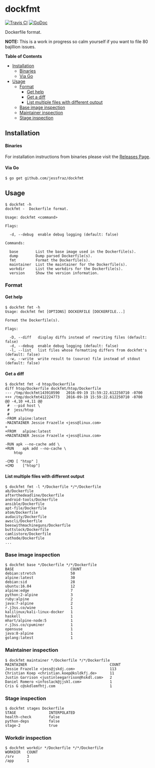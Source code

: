 # dockfmt

[![Travis CI](https://img.shields.io/travis/jessfraz/dockfmt.svg?style=for-the-badge)](https://travis-ci.org/jessfraz/dockfmt)
[![GoDoc](https://img.shields.io/badge/godoc-reference-5272B4.svg?style=for-the-badge)](https://godoc.org/github.com/jessfraz/dockfmt)

Dockerfile format.

**NOTE:** This is a work in progress so calm yourself if you want to file 80 bajillion
issues.

**Table of Contents**

<!-- toc -->

- [Installation](#installation)
    + [Binaries](#binaries)
    + [Via Go](#via-go)
- [Usage](#usage)
  * [Format](#format)
    + [Get help](#get-help)
    + [Get a diff](#get-a-diff)
    + [List multiple files with different output](#list-multiple-files-with-different-output)
  * [Base image inspection](#base-image-inspection)
  * [Maintainer inspection](#maintainer-inspection)
  * [Stage inspection](#stage-inspection)

<!-- tocstop -->

## Installation

#### Binaries

For installation instructions from binaries please visit the [Releases Page](https://github.com/jessfraz/dockfmt/releases).

#### Via Go

```console
$ go get github.com/jessfraz/dockfmt
```

## Usage

```console
$ dockfmt -h
dockfmt -  Dockerfile format.

Usage: dockfmt <command>

Flags:

  -d, --debug  enable debug logging (default: false)

Commands:

  base        List the base image used in the Dockerfile(s).
  dump        Dump parsed Dockerfile(s).
  fmt         Format the Dockerfile(s).
  maintainer  List the maintainer for the Dockerfile(s).
  workdir     List the workdirs for the Dockerfile(s).
  version     Show the version information.
```

### Format

#### Get help

```console
$ dockfmt fmt -h
Usage: dockfmt fmt [OPTIONS] DOCKERFILE [DOCKERFILE...]

Format the Dockerfile(s).

Flags:

  -D, --diff   display diffs instead of rewriting files (default: false)
  -d, --debug  enable debug logging (default: false)
  -l, --list   list files whose formatting differs from dockfmt's (default: false)
  -w, --write  write result to (source) file instead of stdout (default: false)
```

#### Get a diff

```console
$ dockfmt fmt -d htop/Dockerfile
diff htop/Dockerfile dockfmt/htop/Dockerfile
--- /tmp/dockfmt143910590	2016-09-19 15:59:22.612250710 -0700
+++ /tmp/dockfmt412224773	2016-09-19 15:59:22.612250710 -0700
@@ -4,10 +4,11 @@
 # 	--pid host \
 # 	jess/htop
 #
-FROM alpine:latest
-MAINTAINER Jessie Frazelle <jess@linux.com>
+
+FROM	alpine:latest
+MAINTAINER	Jessie Frazelle <jess@linux.com>

-RUN apk --no-cache add \
+RUN	apk add --no-cache \
 	htop

-CMD [ "htop" ]
+CMD	["htop"]
```

#### List multiple files with different output

```console
$ dockfmt fmt -l */Dockerfile */*/Dockerfile
ab/Dockerfile
afterthedeadline/Dockerfile
android-tools/Dockerfile
ansible/Dockerfile
apt-file/Dockerfile
atom/Dockerfile
audacity/Dockerfile
awscli/Dockerfile
beeswithmachineguns/Dockerfile
buttslock/Dockerfile
camlistore/Dockerfile
cathode/Dockerfile
...
```

### Base image inspection

```console
$ dockfmt base */Dockerfile */*/Dockerfile
BASE                          COUNT
debian:stretch                50
alpine:latest                 30
debian:sid                    28
ubuntu:16.04                  12
alpine:edge                   7
python:2-alpine               3
ruby:alpine                   2
java:7-alpine                 2
r.j3ss.co/wine                1
kalilinux/kali-linux-docker   1
haskell                       1
mhart/alpine-node:5           1
r.j3ss.co/cpuminer            1
opensuse                      1
java:8-alpine                 1
golang:latest                 1
```

### Maintainer inspection

```console
$ dockfmt maintainer */Dockerfile */*/Dockerfile
MAINTAINER                                      COUNT
Jessie Frazelle <jess@jskdj.com>                113
Christian Koep <christian.koep@ksldkfj.de>      11
Justin Garrison <justinleegarrison@hskdl.com>   2
Daniel Romero <infoslack@jjskl.com>             1
Cris G c@skdlemfhtj.com                         1
```

### Stage inspection

```console
$ dockfmt stages Dockerfile
STAGE               INTERPOLATED
health-check        false
python-deps         false
stage-2             true
```

### Workdir inspection

```console
$ dockfmt workdir */Dockerfile */*/Dockerfile
WORKDIR   COUNT
/srv      3
/app      1
```